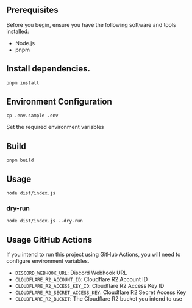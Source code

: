 ## Prerequisites

Before you begin, ensure you have the following software and tools installed:

- Node.js
- pnpm

## Install dependencies.

```
pnpm install
```

## Environment Configuration

```
cp .env.sample .env
```

Set the required environment variables

## Build

```
pnpm build
```

## Usage

```
node dist/index.js
```

### dry-run

```
node dist/index.js --dry-run
```

## Usage GitHub Actions

If you intend to run this project using GitHub Actions, you will need to configure environment variables.

- `DISCORD_WEBHOOK_URL`: Discord Webhook URL
- `CLOUDFLARE_R2_ACCOUNT_ID`: Cloudflare R2 Account ID
- `CLOUDFLARE_R2_ACCESS_KEY_ID`: Cloudflare R2 Access Key ID
- `CLOUDFLARE_R2_SECRET_ACCESS_KEY`: Cloudflare R2 Secret Access Key
- `CLOUDFLARE_R2_BUCKET`: The Cloudflare R2 bucket you intend to use

